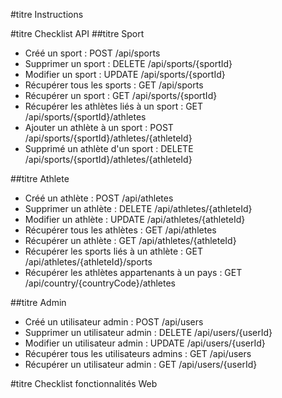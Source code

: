 #titre Instructions

#titre Checklist API
##titre Sport
* Créé un sport : POST /api/sports
* Supprimer un sport : DELETE /api/sports/{sportId}
* Modifier un sport : UPDATE /api/sports/{sportId}
* Récupérer tous les sports : GET /api/sports
* Récupérer un sport : GET /api/sports/{sportId}
* Récupérer les athlètes liés à un sport : GET /api/sports/{sportId}/athletes
* Ajouter un athlète à un sport : POST /api/sports/{sportId}/athletes/{athleteId}
* Supprimé un athlète d'un sport : DELETE /api/sports/{sportId}/athletes/{athleteId}

##titre Athlete
* Créé un athlète : POST /api/athletes
* Supprimer un athlète : DELETE /api/athletes/{athleteId}
* Modifier un athlète : UPDATE /api/athletes/{athleteId}
* Récupérer tous les athlètes : GET /api/athletes
* Récupérer un athlète : GET /api/athletes/{athleteId}
* Récupérer les sports liés à un athlète : GET /api/athletes/{athleteId}/sports
* Récupérer les athlètes appartenants à un pays : GET /api/country/{countryCode}/athletes

##titre Admin
* Créé un utilisateur admin : POST /api/users
* Supprimer un utilisateur admin : DELETE /api/users/{userId}
* Modifier un utilisateur admin : UPDATE /api/users/{userId}
* Récupérer tous les utilisateurs admins : GET /api/users
* Récupérer un utilisateur admin : GET /api/users/{userId}

#titre Checklist fonctionnalités Web
